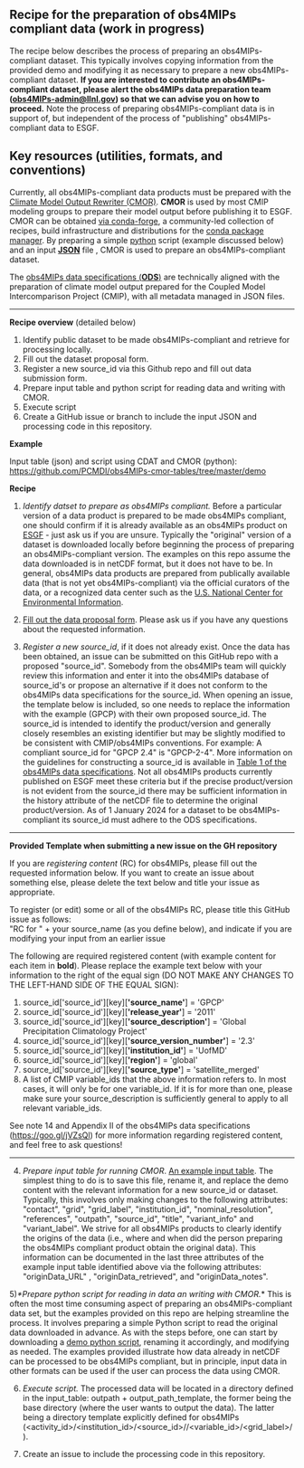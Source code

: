 ## Recipe for the preparation of obs4MIPs compliant data (work in progress)

The recipe below describes the process of preparing an obs4MIPs-compliant dataset. This typically involves copying information from the provided demo and modifying it as necessary to prepare a new obs4MIPs-compliant dataset.  **If you are interested to contribute an obs4MIPs-compliant dataset, please alert the obs4MIPs data preparation team (obs4MIPs-admin@llnl.gov) so that we can advise you on how to proceed.** Note the process of preparing obs4MIPs-compliant data is in support of, but independent of the process of "publishing" obs4MIPs-compliant data to ESGF.   

## Key resources (utilities, formats, and conventions)

Currently, all obs4MIPs-compliant data products must be prepared with the [Climate Model Output Rewriter (CMOR)](https://cmor.llnl.gov).  **CMOR** is used by most CMIP modeling groups to prepare their model output before publishing it to ESGF.  CMOR can be obtained [via conda-forge](https://cmor.llnl.gov/mydoc_cmor3_conda/), a community-led collection of recipes, build infrastructure and distributions for the [conda package manager](https://docs.conda.io/projects/conda/en/latest).  By preparing a simple [python](https://python.org) script (example discussed below) and an input [**JSON**](https://json.org) file , CMOR is used to prepare an obs4MIPs-compliant dataset.      

The [obs4MIPs data specifications (**ODS**)](https://pcmdi.github.io/obs4MIPs/dataStandards.html) are technically aligned with the preparation of climate model output prepared for the Coupled Model Intercomparison Project (CMIP), with all metadata managed in JSON files.

---

**Recipe overview** (detailed below)

1) Identify public dataset to be made obs4MIPs-compliant and retrieve for processing locally.
2) Fill out the dataset proposal form.
3) Register a new source_id via this Github repo and fill out data submission form.
4) Prepare input table and python script for reading data and writing with CMOR.
5) Execute script
6) Create a GitHub issue or branch to include the input JSON and processing code in this repository. 


**Example**

Input table (json) and script using CDAT and CMOR (python):  https://github.com/PCMDI/obs4MIPs-cmor-tables/tree/master/demo

**Recipe**

1) _*Identify datset to prepare as obs4MIPs compliant.*_ Before a particular version of a data product is prepared to be made obs4MIPs compliant, one should confirm if it is already available as an obs4MIPs product on [ESGF](https://aims2.llnl.gov/search) - just ask us if you are unsure. Typically the "original" version of a dataset is downloaded locally before beginning the process of preparing an obs4MIPs-compliant version.  The examples on this repo assume the data downloaded is in netCDF format, but it does not have to be.  In general, obs4MIPs data products are prepared from publically available data (that is not yet obs4MIPs-compliant) via the official curators of the data, or a recognized data center such as the [U.S. National Center for Environmental Information](https://www.nesdis.noaa.gov/data-research-services/data-collections).     

2) [Fill out the data proposal form](https://bit.ly/obs4MIPs-submit).  Please ask us if you have any questions about the requested information.

3) _*Register a new source_id*_, if it does not already exist. Once the data has been obtained, an issue can be submitted on this GitHub repo with a proposed "source_id".  Somebody from the obs4MIPs team will quickly review this information and enter it into the obs4MIPs database of source_id's or propose an alternative if it does not conform to the obs4MIPs data specifications for the source_id.  When opening an issue, the template below is included, so one needs to replace the information with the example (GPCP) with their own proposed source_id.  The source_id is intended to identify the product/version and generally closely resembles an existing identifier but may be slightly modified to be consistent with CMIP/obs4MIPs conventions.  For example: A compliant source_id for "GPCP 2.4" is "GPCP-2-4".  More information on the guidelines for constructing a source_id is available in [Table 1 of the obs4MIPs data specifications](https://docs.google.com/document/d/1FXXBhUh71Hjus557ZTD3EKPi_2zxeLvi1aICXOjVYPc/edit#heading=h.7zmnv8xlfe08).  Not all obs4MIPs products currently published on ESGF meet these criteria but if the precise product/version is not evident from the source_id there may be sufficient information in the history attribute of the netCDF file to determine the original product/version.  As of 1 January 2024 for a dataset to be obs4MIPs-compliant its source_id must adhere to the ODS specifications.  

________________________________________________________________________________________________________
**Provided Template when submitting a new issue on the GH repository**

If you are *registering content* (RC) for obs4MIPs, please fill out the requested information below.   If you want to create an issue about something else, please delete the text below and title your issue as appropriate.  

To register (or edit) some or all of the obs4MIPs RC, please title this GitHub issue as follows:  
"RC for " + your source_name (as you define below), and indicate if you are modifying your input from an earlier issue


The following are required registered content (with example content for each item in **bold**). Please replace the example text below with your information to the right of the equal sign (DO NOT MAKE ANY CHANGES TO THE LEFT-HAND SIDE OF THE EQUAL SIGN):
1) source_id['source_id'][key][**'source_name'**] = 'GPCP'
2) source_id['source_id'][key][**'release_year'**] = '2011'
3) source_id['source_id'][key][**'source_description'**] = 'Global Precipitation Climatology Project'
4) source_id['source_id'][key][**'source_version_number'**] = '2.3'
5) source_id['source_id'][key][**'institution_id'**] = 'UofMD'
6) source_id['source_id'][key][**'region'**] = 'global'
7) source_id['source_id'][key][**'source_type'**] = 'satellite_merged'
8) A list of CMIP variable_ids that the above information refers to.  In most cases, it will only be for one variable_id.  If it is for more than one, please make sure your source_description is sufficiently general to apply to all relevant variable_ids.

See note 14 and Appendix II of the obs4MIPs data specifications (https://goo.gl/jVZsQl) for more information regarding registered content, and feel free to ask questions!
________________________________________________________________________________________________________



4) _*Prepare input table for running CMOR*_.  [An example input table](https://github.com/PCMDI/obs4MIPs-cmor-tables/blob/master/demo/CMAP-V1902.json).  The simplest thing to do is to save this file, rename it, and replace the demo content with the relevant information for a new source_id or dataset.  Typically, this involves only making changes to the following attributes:  "contact", "grid", "grid_label", "institution_id", "nominal_resolution", "references", "outpath", "source_id", "title", "variant_info" and "variant_label". We strive for all obs4MIPs products to clearly identify the origins of the data (i.e., where and when did the person preparing the obs4MIPs compliant product obtain the original data).  This information can be documented in the last three attributes of the example input table identified above via the following attributes: "originData_URL" , "originData_retrieved", and "originData_notes".

5)_*Prepare python script for reading in data an writing with CMOR._*  This is often the most time consuming aspect of preparing an obs4MIPs-compliant data set, but the examples provided on this repo are helping streamline the process.  It involves preparing a simple Python script to read the original data downloaded in advance.  As with the steps before, one can start by downloading a [demo python script](https://github.com/PCMDI/obs4MIPs-cmor-tables/blob/master/demo/runCMORdemo-RSS-cdms.py), renaming it accordingly, and modifying as needed. The examples provided illustrate how data already in netCDF can be processed to be obs4MIPs compliant, but in principle, input data in other formats can be used if the user can process the data using CMOR. 

6) _*Execute script.*_  The processed data will be located in a directory defined in the input_table: outpath + output_path_template, the former being the base directory (where the user wants to output the data). The latter being a directory template explicitly defined for obs4MIPs (<activity_id>/<institution_id>/<source_id>/<frequency>/<variable_id>/<grid_label>/<version>). 
  
7) Create an issue to include the processing code in this repository.
